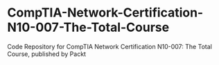 # CompTIA-Network-Certification-N10-007-The-Total-Course
Code Repository for CompTIA Network Certification N10-007: The Total Course, published by Packt
